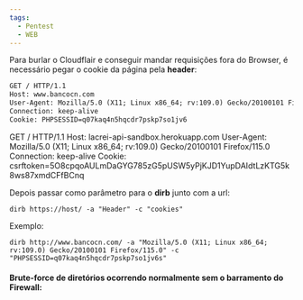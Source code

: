 ```yaml
---
tags:
  - Pentest
  - WEB
---
```


Para burlar o Cloudflair e conseguir mandar requisições fora do Browser, é necessário pegar o cookie da página pela **header**:

```html
GET / HTTP/1.1
Host: www.bancocn.com
User-Agent: Mozilla/5.0 (X11; Linux x86_64; rv:109.0) Gecko/20100101 Firefox/115.0
Connection: keep-alive
Cookie: PHPSESSID=q07kaq4n5hqcdr7pskp7so1jv6
```

GET / HTTP/1.1
Host: lacrei-api-sandbox.herokuapp.com
User-Agent: Mozilla/5.0 (X11; Linux x86_64; rv:109.0) Gecko/20100101 Firefox/115.0
Connection: keep-alive
Cookie: csrftoken=5O8cpqoAULmDaGYG785zG5pUSW5yPjKJD1YupDAIdtLzKTG5k8ws87xmdCFfBCnq

Depois passar como parâmetro para o **dirb** junto com a url:

```shell
dirb https://host/ -a "Header" -c "cookies"
```

Exemplo:

```shell
dirb http://www.bancocn.com/ -a "Mozilla/5.0 (X11; Linux x86_64; rv:109.0) Gecko/20100101 Firefox/115.0" -c "PHPSESSID=q07kaq4n5hqcdr7pskp7so1jv6s"
```

#### Brute-force de diretórios ocorrendo normalmente sem o barramento do Firewall:

